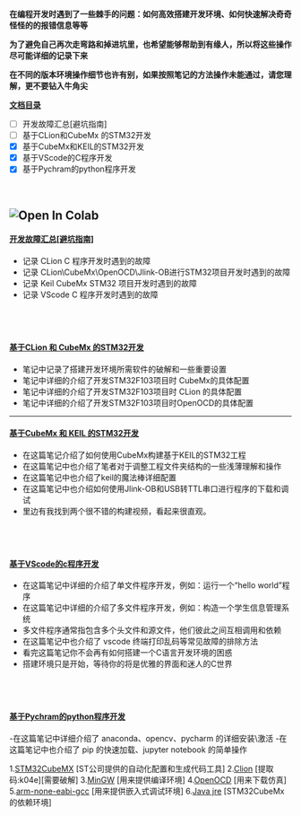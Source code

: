 
**在编程开发时遇到了一些棘手的问题：如何高效搭建开发环境、如何快速解决奇奇怪怪的的报错信息等等**

**为了避免自己再次走弯路和掉进坑里，也希望能够帮助到有缘人，所以将这些操作尽可能详细的记录下来**

**在不同的版本环境操作细节也许有别，如果按照笔记的方法操作未能通过，请您理解，更不要钻入牛角尖**


**[文档目录](#jump1)** 

- [ ] 开发故障汇总[避坑指南]
- [ ] 基于CLion和CubeMx 的STM32开发
- [X] 基于CubeMx和KEIL的STM32开发
- [x] 基于VScode的C程序开发
- [x] 基于Pychram的python程序开发

&emsp;

![Open In Colab](https://img.shields.io/badge/update-2023.05.27-green.svg)
---
#### <a id="jump1"> [开发故障汇总[避坑指南]](https://note.youdao.com/s/Ia47aSut)</a>
- 记录 CLion C 程序开发时遇到的故障
- 记录 CLion\CubeMx\OpenOCD\Jlink-OB进行STM32项目开发时遇到的故障
- 记录 Keil CubeMx STM32 项目开发时遇到的故障
- 记录 VScode C 程序开发时遇到的故障

&emsp;
---
#### [基于CLion 和 CubeMx 的STM32开发](https://note.youdao.com/s/OiOrOPUA)
- 笔记中记录了搭建开发环境所需软件的破解和一些重要设置
- 笔记中详细的介绍了开发STM32F103项目时 CubeMx的具体配置
- 笔记中详细的介绍了开发STM32F103项目时 CLion 的具体配置
- 笔记中详细的介绍了开发STM32F103项目时OpenOCD的具体配置
&emsp;
---
#### [基于CubeMx 和 KEIL 的STM32开发](https://note.youdao.com/s/OiOrOPUA)
- 在这篇笔记介绍了如何使用CubeMx构建基于KEIL的STM32工程
- 在这篇笔记中也介绍了笔者对于调整工程文件夹结构的一些浅薄理解和操作
- 在这篇笔记中也介绍了keil的魔法棒详细配置
- 在这篇笔记中也介绍如何使用Jlink-OB和USB转TTL串口进行程序的下载和调试
- 里边有我找到两个很不错的构建视频，看起来很直观。 

&emsp;
---
#### [基于VScode的c程序开发](https://note.youdao.com/s/CisHoFe)

- 在这篇笔记中详细的介绍了单文件程序开发，例如：运行一个“hello world”程序
- 在这篇笔记中详细的介绍了多文件程序开发，例如：构造一个学生信息管理系统
- 多文件程序通常指包含多个头文件和源文件，他们彼此之间互相调用和依赖
- 在这篇笔记中也介绍了 vscode 终端打印乱码等常见故障的排除方法
- 看完这篇笔记你不会再有如何搭建一个C语言开发环境的困惑
- 搭建环境只是开始，等待你的将是优雅的界面和迷人的C世界 


&emsp;
---
#### [基于Pychram的python程序开发](https://note.youdao.com/s/QRXR7oEg)

-在这篇笔记中详细介绍了 anaconda、opencv、pycharm 的详细安装\激活
-在这篇笔记中也介绍了 pip 的快速加载、jupyter notebook 的简单操作

1.[STM32CubeMX](https://www.st.com/zh/development-tools/stm32cubemx.html#get-software) [ST公司提供的自动化配置和生成代码工具]
2.[Clion](https://pan.baidu.com/s/1pZKVNuuSGjd25cT76oO70A?pwd=k04e) [提取码:k04e][需要破解]
3.[MinGW](https://sourceforge.net/projects/mingw-w64/files/mingw-w64/mingw-w64-release/mingw-w64-v11.0.0.tar.bz2/download) [用来提供编译环境]
4.[OpenOCD](https://sourceforge.net/projects/openocd/postdownload) [用来下载仿真]
5.[arm-none-eabi-gcc](https://developer.arm.com/downloads/-/gnu-rm) [用来提供嵌入式调试环境]
6.[Java jre](https://www.azul.com/downloads/?package=jdk#zulu) [STM32CubeMx的依赖环境]







